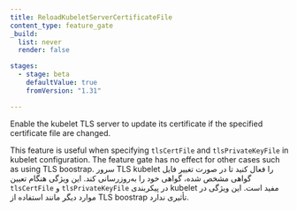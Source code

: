 ```yaml
---
title: ReloadKubeletServerCertificateFile
content_type: feature_gate
_build:
  list: never
  render: false

stages:
  - stage: beta
    defaultValue: true
    fromVersion: "1.31"

---
```

Enable the kubelet TLS server to update its certificate if the specified certificate file are changed.

This feature is useful when specifying `tlsCertFile` and `tlsPrivateKeyFile` in kubelet configuration.
The feature gate has no effect for other cases such as using TLS boostrap.
سرور TLS kubelet را فعال کنید تا در صورت تغییر فایل گواهی مشخص شده، گواهی خود را به‌روزرسانی کند.
این ویژگی هنگام تعیین `tlsCertFile` و `tlsPrivateKeyFile` در پیکربندی kubelet مفید است.
این ویژگی در موارد دیگر مانند استفاده از TLS boostrap تأثیری ندارد.